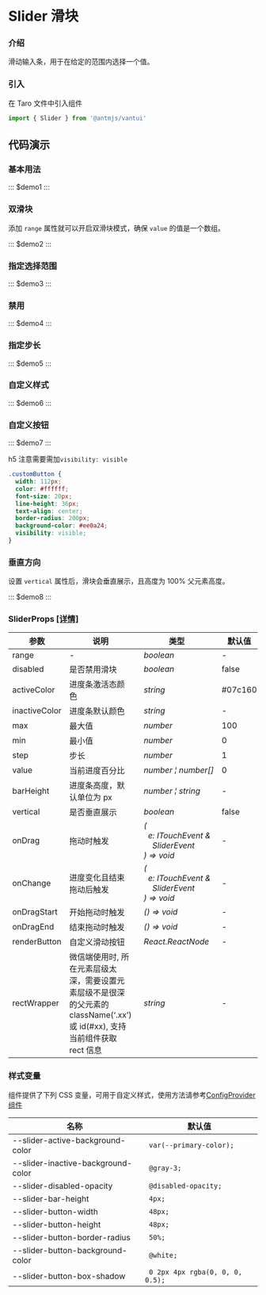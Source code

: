 # Slider 滑块

### 介绍

滑动输入条，用于在给定的范围内选择一个值。

### 引入

在 Taro 文件中引入组件

```js
import { Slider } from '@antmjs/vantui'
```

## 代码演示

### 基本用法

::: $demo1 :::

### 双滑块

添加 `range` 属性就可以开启双滑块模式，确保 `value` 的值是一个数组。

::: $demo2 :::

### 指定选择范围

::: $demo3 :::

### 禁用

::: $demo4 :::

### 指定步长

::: $demo5 :::

### 自定义样式

::: $demo6 :::

### 自定义按钮

::: $demo7 :::

h5 注意需要需加`visibility: visible`

```css
.customButton {
  width: 112px;
  color: #ffffff;
  font-size: 20px;
  line-height: 36px;
  text-align: center;
  border-radius: 200px;
  background-color: #ee0a24;
  visibility: visible;
}
```

### 垂直方向

设置 `vertical` 属性后，滑块会垂直展示，且高度为 100% 父元素高度。

::: $demo8 :::

### SliderProps [[详情]](https://github.com/AntmJS/vantui/tree/main/packages/vantui/types/slider.d.ts)

| 参数          | 说明                                                                                                                      | 类型                                                                                                                                                                | 默认值  | 必填    |
| ------------- | ------------------------------------------------------------------------------------------------------------------------- | ------------------------------------------------------------------------------------------------------------------------------------------------------------------- | ------- | ------- |
| range         | -                                                                                                                         | _&nbsp;&nbsp;boolean<br/>_                                                                                                                                          | -       | `false` |
| disabled      | 是否禁用滑块                                                                                                              | _&nbsp;&nbsp;boolean<br/>_                                                                                                                                          | false   | `false` |
| activeColor   | 进度条激活态颜色                                                                                                          | _&nbsp;&nbsp;string<br/>_                                                                                                                                           | #07c160 | `false` |
| inactiveColor | 进度条默认颜色                                                                                                            | _&nbsp;&nbsp;string<br/>_                                                                                                                                           | -       | `false` |
| max           | 最大值                                                                                                                    | _&nbsp;&nbsp;number<br/>_                                                                                                                                           | 100     | `false` |
| min           | 最小值                                                                                                                    | _&nbsp;&nbsp;number<br/>_                                                                                                                                           | 0       | `false` |
| step          | 步长                                                                                                                      | _&nbsp;&nbsp;number<br/>_                                                                                                                                           | 1       | `false` |
| value         | 当前进度百分比                                                                                                            | _&nbsp;&nbsp;number&nbsp;&brvbar;&nbsp;number[]<br/>_                                                                                                               | 0       | `false` |
| barHeight     | 进度条高度，默认单位为 px                                                                                                 | _&nbsp;&nbsp;number&nbsp;&brvbar;&nbsp;string<br/>_                                                                                                                 | -       | `false` |
| vertical      | 是否垂直展示                                                                                                              | _&nbsp;&nbsp;boolean<br/>_                                                                                                                                          | false   | `false` |
| onDrag        | 拖动时触发                                                                                                                | _&nbsp;&nbsp;(<br/>&nbsp;&nbsp;&nbsp;&nbsp;e:&nbsp;ITouchEvent&nbsp;&<br/>&nbsp;&nbsp;&nbsp;&nbsp;&nbsp;&nbsp;SliderEvent<br/>&nbsp;&nbsp;)&nbsp;=>&nbsp;void<br/>_ | -       | `false` |
| onChange      | 进度变化且结束拖动后触发                                                                                                  | _&nbsp;&nbsp;(<br/>&nbsp;&nbsp;&nbsp;&nbsp;e:&nbsp;ITouchEvent&nbsp;&<br/>&nbsp;&nbsp;&nbsp;&nbsp;&nbsp;&nbsp;SliderEvent<br/>&nbsp;&nbsp;)&nbsp;=>&nbsp;void<br/>_ | -       | `false` |
| onDragStart   | 开始拖动时触发                                                                                                            | _&nbsp;&nbsp;()&nbsp;=>&nbsp;void<br/>_                                                                                                                             | -       | `false` |
| onDragEnd     | 结束拖动时触发                                                                                                            | _&nbsp;&nbsp;()&nbsp;=>&nbsp;void<br/>_                                                                                                                             | -       | `false` |
| renderButton  | 自定义滑动按钮                                                                                                            | _&nbsp;&nbsp;React.ReactNode<br/>_                                                                                                                                  | -       | `false` |
| rectWrapper   | 微信端使用时, 所在元素层级太深，需要设置元素层级不是很深的父元素的 className(‘.xx’)或 id(#xx), 支持当前组件获取 rect 信息 | _&nbsp;&nbsp;string<br/>_                                                                                                                                           | -       | `false` |

### 样式变量

组件提供了下列 CSS 变量，可用于自定义样式，使用方法请参考[ConfigProvider 组件](https://antmjs.github.io/vantui/#/config-provider)

| 名称                               | 默认值                           |
| ---------------------------------- | -------------------------------- |
| --slider-active-background-color   | ` var(--primary-color);`         |
| --slider-inactive-background-color | ` @gray-3;`                      |
| --slider-disabled-opacity          | ` @disabled-opacity;`            |
| --slider-bar-height                | ` 4px;`                          |
| --slider-button-width              | ` 48px;`                         |
| --slider-button-height             | ` 48px;`                         |
| --slider-button-border-radius      | ` 50%;`                          |
| --slider-button-background-color   | ` @white;`                       |
| --slider-button-box-shadow         | ` 0 2px 4px rgba(0, 0, 0, 0.5);` |

